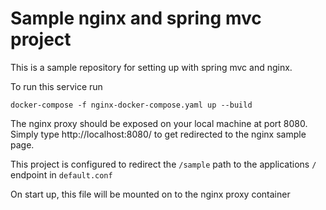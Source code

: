 # Sample nginx and spring mvc project

This is a sample repository for setting up with spring mvc and nginx.


To run this service run

```docker-compose -f nginx-docker-compose.yaml up --build```

The nginx proxy should be exposed on your local machine at port 8080. Simply type http://localhost:8080/ to get redirected to the nginx sample page.

This project is configured to redirect the `/sample` path to the applications `/` endpoint in `default.conf`

On start up, this file will be mounted on to the nginx proxy container 